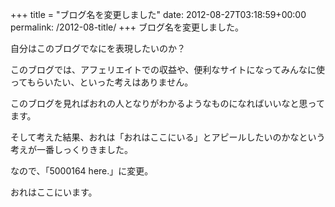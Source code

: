 +++
title = "ブログ名を変更しました"
date: 2012-08-27T03:18:59+00:00
permalink: /2012-08-title/
+++
ブログ名を変更しました。
  
自分はこのブログでなにを表現したいのか？
  
このブログでは、アフェリエイトでの収益や、便利なサイトになってみんなに使ってもらいたい、といった考えはありません。
  
このブログを見ればおれの人となりがわかるようなものになればいいなと思ってます。
  
そして考えた結果、おれは「おれはここにいる」とアピールしたいのかなという考えが一番しっくりきました。
  
なので、「5000164 here.」に変更。 

おれはここにいます。